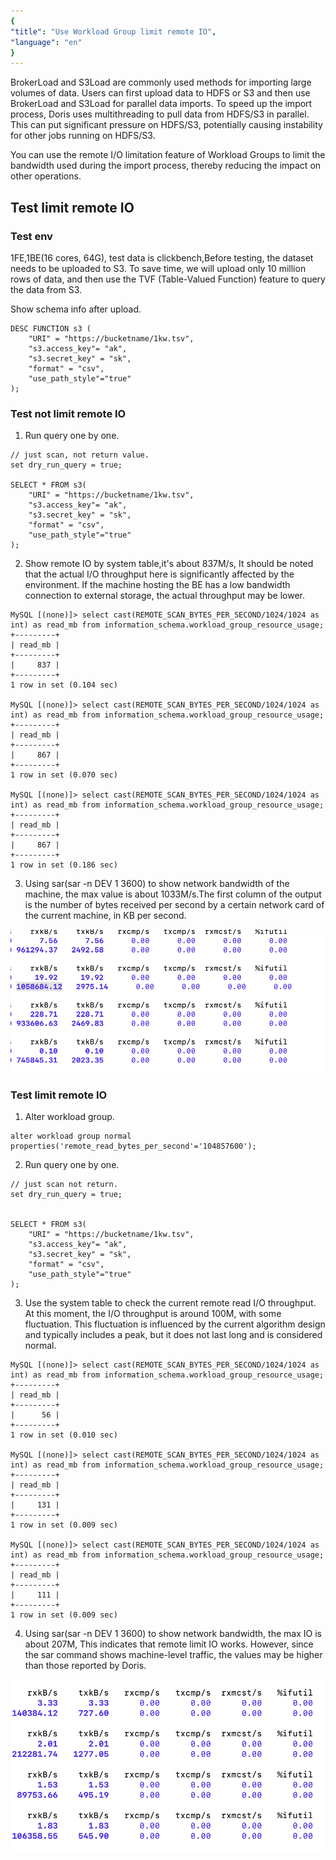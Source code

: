 ```yaml
---
{
"title": "Use Workload Group limit remote IO",
"language": "en"
}
---
```


<!--
Licensed to the Apache Software Foundation (ASF) under one
or more contributor license agreements.  See the NOTICE file
distributed with this work for additional information
regarding copyright ownership.  The ASF licenses this file
to you under the Apache License, Version 2.0 (the
"License"); you may not use this file except in compliance
with the License.  You may obtain a copy of the License at

  http://www.apache.org/licenses/LICENSE-2.0

Unless required by applicable law or agreed to in writing,
software distributed under the License is distributed on an
"AS IS" BASIS, WITHOUT WARRANTIES OR CONDITIONS OF ANY
KIND, either express or implied.  See the License for the
specific language governing permissions and limitations
under the License.
-->

BrokerLoad and S3Load are commonly used methods for importing large volumes of data. Users can first upload data to HDFS or S3 and then use BrokerLoad and S3Load for parallel data imports. To speed up the import process, Doris uses multithreading to pull data from HDFS/S3 in parallel. This can put significant pressure on HDFS/S3, potentially causing instability for other jobs running on HDFS/S3.

You can use the remote I/O limitation feature of Workload Groups to limit the bandwidth used during the import process, thereby reducing the impact on other operations.

## Test limit remote IO
### Test env
1FE,1BE(16 cores, 64G), test data is clickbench,Before testing, the dataset needs to be uploaded to S3. To save time, we will upload only 10 million rows of data, and then use the TVF (Table-Valued Function) feature to query the data from S3.

Show schema info after upload.
```
DESC FUNCTION s3 (
    "URI" = "https://bucketname/1kw.tsv",
    "s3.access_key"= "ak",
    "s3.secret_key" = "sk",
    "format" = "csv",
    "use_path_style"="true"
);
```

### Test not limit remote IO
1. Run query one by one.
```
// just scan, not return value.
set dry_run_query = true;

SELECT * FROM s3(
    "URI" = "https://bucketname/1kw.tsv",
    "s3.access_key"= "ak",
    "s3.secret_key" = "sk",
    "format" = "csv",
    "use_path_style"="true"
);
```

2. Show remote IO by system table,it's about 837M/s, It should be noted that the actual I/O throughput here is significantly affected by the environment. If the machine hosting the BE has a low bandwidth connection to external storage, the actual throughput may be lower.
```
MySQL [(none)]> select cast(REMOTE_SCAN_BYTES_PER_SECOND/1024/1024 as int) as read_mb from information_schema.workload_group_resource_usage;
+---------+
| read_mb |
+---------+
|     837 |
+---------+
1 row in set (0.104 sec)

MySQL [(none)]> select cast(REMOTE_SCAN_BYTES_PER_SECOND/1024/1024 as int) as read_mb from information_schema.workload_group_resource_usage;
+---------+
| read_mb |
+---------+
|     867 |
+---------+
1 row in set (0.070 sec)

MySQL [(none)]> select cast(REMOTE_SCAN_BYTES_PER_SECOND/1024/1024 as int) as read_mb from information_schema.workload_group_resource_usage;
+---------+
| read_mb |
+---------+
|     867 |
+---------+
1 row in set (0.186 sec)
```

3. Using sar(sar -n DEV 1 3600) to show network bandwidth of the machine, the max value is about 1033M/s.The first column of the output is the number of bytes received per second by a certain network card of the current machine, in KB per second.
   

![use workload group rio](/images/workload-management/use_wg_rio_1.png)

### Test limit remote IO
1. Alter workload group.
```
alter workload group normal properties('remote_read_bytes_per_second'='104857600');
```

2. Run query one by one.
```
// just scan not return.
set dry_run_query = true;


SELECT * FROM s3(
    "URI" = "https://bucketname/1kw.tsv",
    "s3.access_key"= "ak",
    "s3.secret_key" = "sk",
    "format" = "csv",
    "use_path_style"="true"
);
```

3. Use the system table to check the current remote read I/O throughput. At this moment, the I/O throughput is around 100M, with some fluctuation. This fluctuation is influenced by the current algorithm design and typically includes a peak, but it does not last long and is considered normal.
```
MySQL [(none)]> select cast(REMOTE_SCAN_BYTES_PER_SECOND/1024/1024 as int) as read_mb from information_schema.workload_group_resource_usage;
+---------+
| read_mb |
+---------+
|      56 |
+---------+
1 row in set (0.010 sec)

MySQL [(none)]> select cast(REMOTE_SCAN_BYTES_PER_SECOND/1024/1024 as int) as read_mb from information_schema.workload_group_resource_usage;
+---------+
| read_mb |
+---------+
|     131 |
+---------+
1 row in set (0.009 sec)

MySQL [(none)]> select cast(REMOTE_SCAN_BYTES_PER_SECOND/1024/1024 as int) as read_mb from information_schema.workload_group_resource_usage;
+---------+
| read_mb |
+---------+
|     111 |
+---------+
1 row in set (0.009 sec)
```

4. Using sar(sar -n DEV 1 3600) to show network bandwidth, the max IO is about 207M, This indicates that remote limit IO works. However, since the sar command shows machine-level traffic, the values may be higher than those reported by Doris.

![use workload group rio](/images/workload-management/use_wg_rio_2.png)
